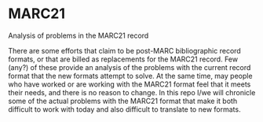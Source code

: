 # MARC21
Analysis of problems in the MARC21 record

There are some efforts that claim to be post-MARC bibliographic record formats, or that are billed as replacements for the MARC21 record. Few (any?) of these provide an analysis of the problems with the current record format that the new formats attempt to solve. At the same time, may people who have worked or are working with the MARC21 format feel that it meets their needs, and there is no reason to change. In this repo I/we will chronicle some of the actual problems with the MARC21 format that make it both difficult to work with today and also difficult to translate to new formats.
